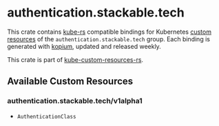 <!--
SPDX-FileCopyrightText: The kube-custom-resources-rs Authors
SPDX-License-Identifier: 0BSD
 -->

# authentication.stackable.tech

This crate contains [kube-rs](https://kube.rs/) compatible bindings for Kubernetes [custom resources](https://kubernetes.io/docs/tasks/extend-kubernetes/custom-resources/custom-resource-definitions/) of the `authentication.stackable.tech` group. Each binding is generated with [kopium](https://github.com/kube-rs/kopium), updated and released weekly.

This crate is part of [kube-custom-resources-rs](https://github.com/metio/kube-custom-resources-rs).

## Available Custom Resources

### authentication.stackable.tech/v1alpha1
- `AuthenticationClass`

